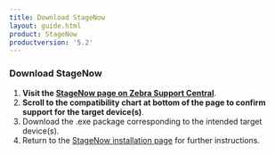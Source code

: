 ```yaml
---
title: Download StageNow
layout: guide.html
product: StageNow
productversion: '5.2'
---
```


### Download StageNow

1. **Visit the [StageNow page on Zebra Support Central](https://www.zebra.com/us/en/support-downloads/software/developer-tools/stagenow.html)**. 
2. **Scroll to the compatibility chart at bottom of the page to confirm support for the target device(s)**.  
3. Download the .exe package corresponding to the intended target device(s). 
4. Return to the [StageNow installation page](../installing) for further instructions.  

